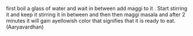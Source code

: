 first boil a glass of water and wait in between add maggi to it . Start stirring it and keep it stirring it in between and then then maggi masala and after 2 minutes it will gain ayellowish color that signifies that it is ready to eat.(Aaryavardhan)
